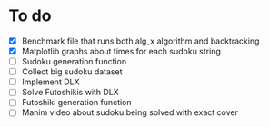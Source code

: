 # To do

- [x] Benchmark file that runs both alg_x algorithm and backtracking
- [x] Matplotlib graphs about times for each sudoku string
- [ ] Sudoku generation function
- [ ] Collect big sudoku dataset
- [ ] Implement DLX
- [ ] Solve Futoshikis with DLX
- [ ] Futoshiki generation function
- [ ] Manim video about sudoku being solved with exact cover
